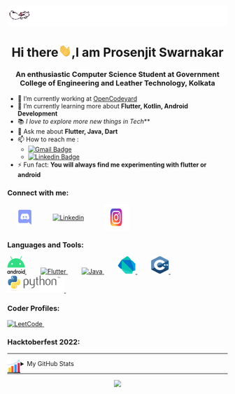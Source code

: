 [![Watch the video](https://github.com/OPTIMUS-PRIME2001/OPTIMUS-PRIME2001/blob/master/workflows/transparent_keubey.gif?raw=true)](https://github.com/OPTIMUS-PRIME2001/OPTIMUS-PRIME2001/blob/master/workflows/transparent_keubey.gif?raw=true)
<!--<kbd>2021-03-25</kbd>-->
<h1 align="center">Hi there<img src="https://raw.githubusercontent.com/ABSphreak/ABSphreak/master/gifs/Hi.gif" width="30px">,I am Prosenjit Swarnakar</h1>
<h3 align="center">An enthusiastic Computer Science Student at Government College of Engineering and Leather Technology, Kolkata</h3>

- 🔭 I’m currently working at [OpenCodeyard](https://github.com/OpenCodeyard)
- 🌱 I’m currently learning more about **Flutter, Kotlin, Android Development**
- 📚 *I love to explore more new things in Tech***
- 💬 Ask me about **Flutter, Java, Dart**
- 📫 How to reach me :
  * [![Gmail Badge](https://img.shields.io/badge/-prosenjitswarnakar2002@gmail.com-c14438?style=plastic&logo=Gmail&logoColor=white&link=mailto:chatterjeeu7@gmail.com)](mailto:prosenjitswarnakar2002@gmail.com)
  * [![Linkedin Badge](https://img.shields.io/badge/-prosenjitswarnakar-ffffff?style=plastic&logo=Linkedin&logoColor=blue&link=mailto:chatterjeeu7@gmail.com)](https://www.linkedin.com/in/prosenjit-swarnakar-5baa59236/)
- ⚡ Fun fact: **You will always find me experimenting with flutter or android**

<h3 align="left">Connect with me:</h3>
<p align="left" >
<a href="https://discordapp.com/users/Prosenjit#8996" target="blank"><img hspace ="20" align="center" src="https://raw.githubusercontent.com/shatanikmahanty/shatanikmahanty/main/assets/discord.svg" alt="Discord" height="40" width="40" /></a>
<a href="https://linkedin.com/in/prosenjit-swarnakar-5baa59236/" target="blank"><img hspace ="20" align="center" src="https://www.vectorlogo.zone/logos/linkedin/linkedin-tile.svg" alt="Linkedin" height="40" width="40" /></a>
<a href="https://www.instagram.com/prosenjit_02/" target="blank"><img hspace ="20" align="center" src="https://raw.githubusercontent.com/shatanikmahanty/shatanikmahanty/main/assets/insta.svg" alt="Insta" height="60" width="60" /></a>
</p>

<h3 align="left">Languages and Tools:</h3>
<p align="left"> 
<a href="https://developer.android.com" target="_blank"> <img src="https://raw.githubusercontent.com/shatanikmahanty/shatanikmahanty/main/assets/android.svg" alt="Android" width="40" height="40"/> </a>
&emsp;&emsp;
<a href="https://flutter.dev" target="_blank"> <img src="https://www.vectorlogo.zone/logos/flutterio/flutterio-icon.svg" alt="Flutter" width="40" height="40"/> </a>
&emsp;&emsp;
<a href="https://www.java.com/en/" target="_blank"> <img src="https://www.vectorlogo.zone/logos/java/java-icon.svg" alt="Java" width="40" height="40"/> </a>
&emsp;&emsp;
 <a href="https://dart.dev/" target="_blank"> <img src="https://raw.githubusercontent.com/shatanikmahanty/shatanikmahanty/main/assets/dartlang-icon.svg" alt="Dart" width="40" height="40"/> </a>
&emsp;&emsp; 
<!-- <a href="https://kotlinlang.org/" target="_blank"> <img src="https://raw.githubusercontent.com/shatanikmahanty/shatanikmahanty/main/assets/kotlin.svg" alt="Kotlin" width="40" height="40"/> </a>
&emsp;&emsp; -->
<a href="https://www.stroustrup.com/C++.html" target="_blank"> <img src="https://raw.githubusercontent.com/shatanikmahanty/shatanikmahanty/main/assets/c%2B%2B.svg" alt="C++" width="40" height="40"/> </a>
&emsp;&emsp;
<a href="https://www.python.org/" target="_blank"> <img src="https://raw.githubusercontent.com/shatanikmahanty/shatanikmahanty/main/assets/python.svg" alt="Python" width="130" height="40"/> </a>
&emsp;&emsp;
</p>

<h3 align="left">Coder Profiles:</h3>
<p align="left"> 
<a href="https://leetcode.com/Prosenjit_2002/" target="_blank"> <img src="https://cdn.icon-icons.com/icons2/2530/PNG/512/leetcode_button_icon_151892.png" alt="LeetCode" width="150" height="40"/> </a>
&emsp;&emsp;
</p>
<h3 align="left">Hacktoberfest 2022:</h3>
<p align="left" >
<hr></hr>
<details>
<summary>
    <img align="left" src="https://github.com/OPTIMUS-PRIME2001/OPTIMUS-PRIME2001/blob/faf611405777dc6dd4f1a57fdd0b5d272ce842ea/workflows/increase.svg" alt="OPTIMUS-PRIME2001stats" wifth="40" height="30">My GitHub Stats
  </summary>  
 <p align=center> &nbsp;<img align="center" src="https://github-readme-stats.vercel.app/api?username=PROSENJIT-RONI&show_icons=true&locale=en&layout=compact&theme=tokyonight" alt="PROSENJIT-RONI" /><br><br>
<img align="center" src="https://github-readme-stats.vercel.app/api/top-langs?username=shatanikmahanty&show_icons=true&locale=en&layout=compact&theme=dracula" alt="shatanikmahanty" /><br><br>
<img align="center" src="https://github-readme-streak-stats.herokuapp.com/?user=PROSENJIT-RONI&theme=tokyonight" alt="PROSENJIT-RONI" /></p>
 </details>
 <hr></hr>
 <p align="center"><img  src="https://github.com/SP-XD/SP-XD/blob/main/this_page_is.gif?raw=true"  width="400"></p>
